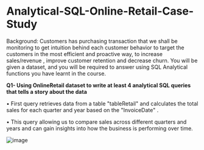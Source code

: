 # Analytical-SQL-Online-Retail-Case-Study
Background: Customers has purchasing transaction that we shall be monitoring to get intuition behind each customer behavior to target the customers in the most efficient and proactive way, to increase sales/revenue , improve customer retention and decrease churn. You will be given a dataset, and you will be required to answer using SQL Analytical functions you have learnt in the course.


__Q1- Using OnlineRetail dataset to write at least 4 analytical SQL queries that tells a story about the data__

   • First query retrieves data from a table "tableRetail" and calculates the total sales for each quarter and year based on the                "InvoiceDate" . 
   
   •	This query allowing us to compare sales across different quarters and years and can gain insights into how the business is performing       over time.
   
![image](https://github.com/AbdulazizAmen/Analytical-SQL-Online-Retail-Case-Study/assets/74801428/f998fc98-f9c8-4bf5-9750-d3ac5fc29f25)
